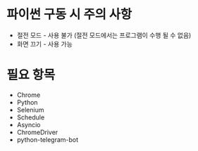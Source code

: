 # 파이썬 구동 시 주의 사항
* 절전 모드 - 사용 불가
  (절전 모드에서는 프로그램이 수행 될 수 없음)
* 화면 끄기 - 사용 가능

# 필요 항목
* Chrome
* Python
* Selenium
* Schedule
* Asyncio
* ChromeDriver
* python-telegram-bot
